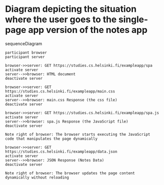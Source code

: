 # Diagram depicting the situation where the user goes to the single-page app version of the notes app

sequenceDiagram

    participant browser
    participant server

    browser->>server: GET https://studies.cs.helsinki.fi/exampleapp/spa
    activate server
    server-->>browser: HTML document
    deactivate server

    browser->>server: GET https://studies.cs.helsinki.fi/exampleapp/main.css
    activate server
    server-->>browser: main.css Response (the css file)
    deactivate server

    browser->>server: GET https://studies.cs.helsinki.fi/exampleapp/spa.js
    activate server
    server-->>browser: spa.js Response (the JavaScript file)
    deactivate server

    Note right of browser: The browser starts executing the JavaScript code that manipulates the page dynamically
    
    browser->>server: GET https://studies.cs.helsinki.fi/exampleapp/data.json
    activate server
    server-->>browser: JSON Response (Notes Data)
    deactivate server

    Note right of browser: The browser updates the page content dynamically without reloading
```



    

